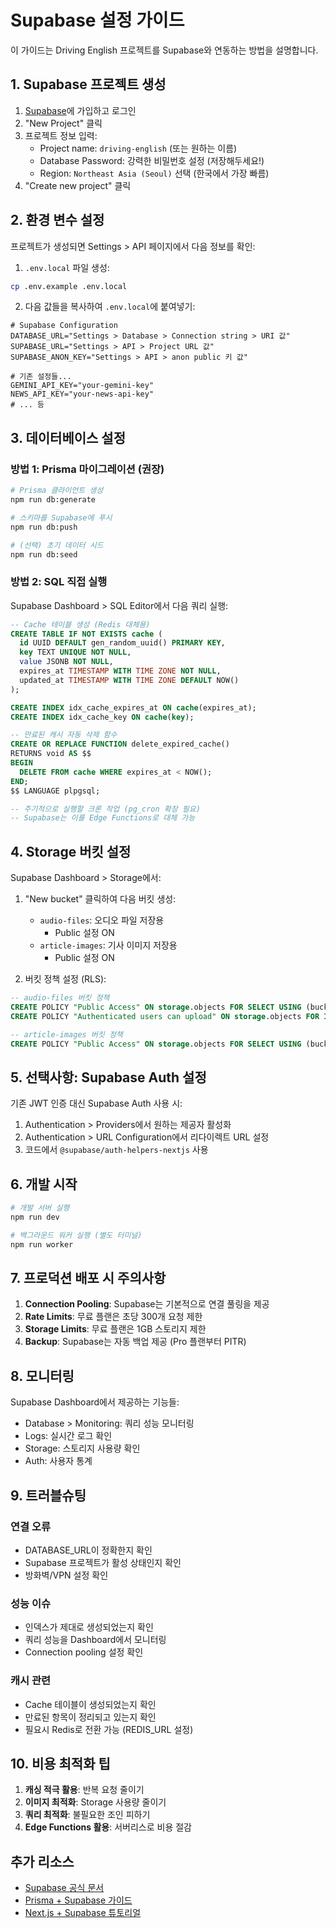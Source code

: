# Supabase 설정 가이드

이 가이드는 Driving English 프로젝트를 Supabase와 연동하는 방법을 설명합니다.

## 1. Supabase 프로젝트 생성

1. [Supabase](https://supabase.com)에 가입하고 로그인
2. "New Project" 클릭
3. 프로젝트 정보 입력:
   - Project name: `driving-english` (또는 원하는 이름)
   - Database Password: 강력한 비밀번호 설정 (저장해두세요!)
   - Region: `Northeast Asia (Seoul)` 선택 (한국에서 가장 빠름)
4. "Create new project" 클릭

## 2. 환경 변수 설정

프로젝트가 생성되면 Settings > API 페이지에서 다음 정보를 확인:

1. `.env.local` 파일 생성:
```bash
cp .env.example .env.local
```

2. 다음 값들을 복사하여 `.env.local`에 붙여넣기:
```env
# Supabase Configuration
DATABASE_URL="Settings > Database > Connection string > URI 값"
SUPABASE_URL="Settings > API > Project URL 값"
SUPABASE_ANON_KEY="Settings > API > anon public 키 값"

# 기존 설정들...
GEMINI_API_KEY="your-gemini-key"
NEWS_API_KEY="your-news-api-key"
# ... 등
```

## 3. 데이터베이스 설정

### 방법 1: Prisma 마이그레이션 (권장)
```bash
# Prisma 클라이언트 생성
npm run db:generate

# 스키마를 Supabase에 푸시
npm run db:push

# (선택) 초기 데이터 시드
npm run db:seed
```

### 방법 2: SQL 직접 실행
Supabase Dashboard > SQL Editor에서 다음 쿼리 실행:

```sql
-- Cache 테이블 생성 (Redis 대체용)
CREATE TABLE IF NOT EXISTS cache (
  id UUID DEFAULT gen_random_uuid() PRIMARY KEY,
  key TEXT UNIQUE NOT NULL,
  value JSONB NOT NULL,
  expires_at TIMESTAMP WITH TIME ZONE NOT NULL,
  updated_at TIMESTAMP WITH TIME ZONE DEFAULT NOW()
);

CREATE INDEX idx_cache_expires_at ON cache(expires_at);
CREATE INDEX idx_cache_key ON cache(key);

-- 만료된 캐시 자동 삭제 함수
CREATE OR REPLACE FUNCTION delete_expired_cache()
RETURNS void AS $$
BEGIN
  DELETE FROM cache WHERE expires_at < NOW();
END;
$$ LANGUAGE plpgsql;

-- 주기적으로 실행할 크론 작업 (pg_cron 확장 필요)
-- Supabase는 이를 Edge Functions로 대체 가능
```

## 4. Storage 버킷 설정

Supabase Dashboard > Storage에서:

1. "New bucket" 클릭하여 다음 버킷 생성:
   - `audio-files`: 오디오 파일 저장용
     - Public 설정 ON
   - `article-images`: 기사 이미지 저장용
     - Public 설정 ON

2. 버킷 정책 설정 (RLS):
```sql
-- audio-files 버킷 정책
CREATE POLICY "Public Access" ON storage.objects FOR SELECT USING (bucket_id = 'audio-files');
CREATE POLICY "Authenticated users can upload" ON storage.objects FOR INSERT WITH CHECK (bucket_id = 'audio-files' AND auth.role() = 'authenticated');

-- article-images 버킷 정책
CREATE POLICY "Public Access" ON storage.objects FOR SELECT USING (bucket_id = 'article-images');
```

## 5. 선택사항: Supabase Auth 설정

기존 JWT 인증 대신 Supabase Auth 사용 시:

1. Authentication > Providers에서 원하는 제공자 활성화
2. Authentication > URL Configuration에서 리다이렉트 URL 설정
3. 코드에서 `@supabase/auth-helpers-nextjs` 사용

## 6. 개발 시작

```bash
# 개발 서버 실행
npm run dev

# 백그라운드 워커 실행 (별도 터미널)
npm run worker
```

## 7. 프로덕션 배포 시 주의사항

1. **Connection Pooling**: Supabase는 기본적으로 연결 풀링을 제공
2. **Rate Limits**: 무료 플랜은 초당 300개 요청 제한
3. **Storage Limits**: 무료 플랜은 1GB 스토리지 제한
4. **Backup**: Supabase는 자동 백업 제공 (Pro 플랜부터 PITR)

## 8. 모니터링

Supabase Dashboard에서 제공하는 기능들:
- Database > Monitoring: 쿼리 성능 모니터링
- Logs: 실시간 로그 확인
- Storage: 스토리지 사용량 확인
- Auth: 사용자 통계

## 9. 트러블슈팅

### 연결 오류
- DATABASE_URL이 정확한지 확인
- Supabase 프로젝트가 활성 상태인지 확인
- 방화벽/VPN 설정 확인

### 성능 이슈
- 인덱스가 제대로 생성되었는지 확인
- 쿼리 성능을 Dashboard에서 모니터링
- Connection pooling 설정 확인

### 캐시 관련
- Cache 테이블이 생성되었는지 확인
- 만료된 항목이 정리되고 있는지 확인
- 필요시 Redis로 전환 가능 (REDIS_URL 설정)

## 10. 비용 최적화 팁

1. **캐싱 적극 활용**: 반복 요청 줄이기
2. **이미지 최적화**: Storage 사용량 줄이기
3. **쿼리 최적화**: 불필요한 조인 피하기
4. **Edge Functions 활용**: 서버리스로 비용 절감

## 추가 리소스

- [Supabase 공식 문서](https://supabase.com/docs)
- [Prisma + Supabase 가이드](https://supabase.com/docs/guides/integrations/prisma)
- [Next.js + Supabase 튜토리얼](https://supabase.com/docs/guides/getting-started/tutorials/with-nextjs)